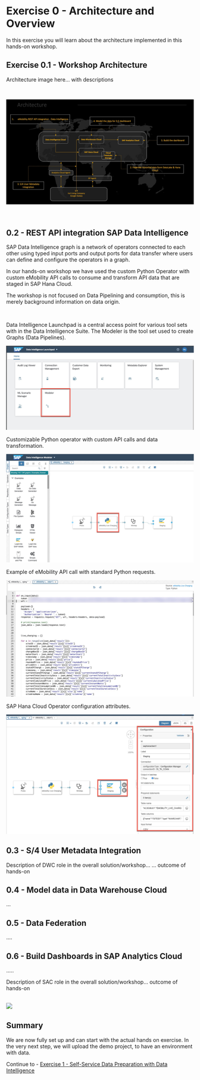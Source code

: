 # Exercise 0 - Architecture and Overview

In this exercise you will learn about the architecture implemented in this hands-on workshop.

## Exercise 0.1 - Workshop Architecture

Architecture image here... with descriptions

<br>

![](/exercises/Images/arch.jpg)

<br>

<!-- ## Exercise 0.2 - SAP Data Intelligence -->
## 0.2 - REST API integration SAP Data Intelligence 

SAP Data Intelligence graph is a network of operators connected to each other using typed input ports and output ports for data transfer where users can define and configure the operators in a graph.

In our hands-on workshop we have used the custom Python Operator with custom eMobility API calls to consume and transform API data that are staged in SAP Hana Cloud.

The workshop is not focused on Data Pipelining and consumption, this is merely background information on data origin.

<br>

Data Intelligence Launchpad is a central access point for various tool sets with in the Data Intelligence Suite. The Modeler is the tool set used to create Graphs (Data Pipelines).

![](/exercises/Images/mod_1.jpg)

Customizable Python operator with custom API calls and data transformation.

![](/exercises/Images/mod_2.jpg)

Example of eMobility API call with standard Python requests.

![](/exercises/Images/mod_3.jpg)


SAP Hana Cloud Operator configuration attributes.

![](/exercises/Images/mod_4.jpg)



<!-- ## Exercise 0.3 - SAP Data Warehouse Cloud -->
## 0.3 - S/4 User Metadata Integration

Description of DWC role in the overall solution/workshop... ... outcome of hands-on

## 0.4 - Model data in Data Warehouse Cloud
 


...


## 0.5 - Data Federation

....

## 0.6 - Build Dashboards in SAP Analytics Cloud


 .....

Description of SAC role in the overall solution/workshop... outcome of hands-on


<br>![](/exercises/ex0/images/subscribe_webide.png)




## Summary

We are now fully set up and can start with the actual hands on exercise. In the very next step, we will upload the demo project, to have an environment with data.

Continue to - [Exercise 1 - Self-Service Data Preparation with Data Intelligence](../ex1/README.md)